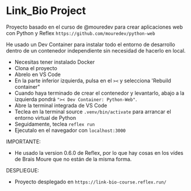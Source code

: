 # Link_Bio Project

Proyecto basado en el curso de @mouredev para crear aplicaciones web con Python y Reflex
`https://github.com/mouredev/python-web`

He usado un Dev Container para instalar todo el entorno de desarrollo dentro de un contenedor independiente sin necesidad de hacerlo en local.

- Necesitas tener instalado Docker
- Clona el proyecto
- Abrelo en VS Code
- En la parte inferior izquierda, pulsa en el `><` y selecciona 'Rebuild container"
- Cuando haya terminado de crear el contenedor y levantarlo, abajo a la izquierda pondrá `">< Dev Container: Python-Web"`.
- Abre la terminal integrada de VS Code
- Teclea en la terminal source `.venv/bin/activate` para arrancar el entorno virtual de Python
- Seguidamente, teclea `reflex run`
- Ejecutalo en el navegador con `localhost:3000`

IMPORTANTE:

- He usado la version 0.6.0 de Reflex, por lo que hay cosas en los vídes de Brais Moure que no están de la misma forma.

DESPLIEGUE:

- Proyecto desplegado en `https://link-bio-course.reflex.run/`
